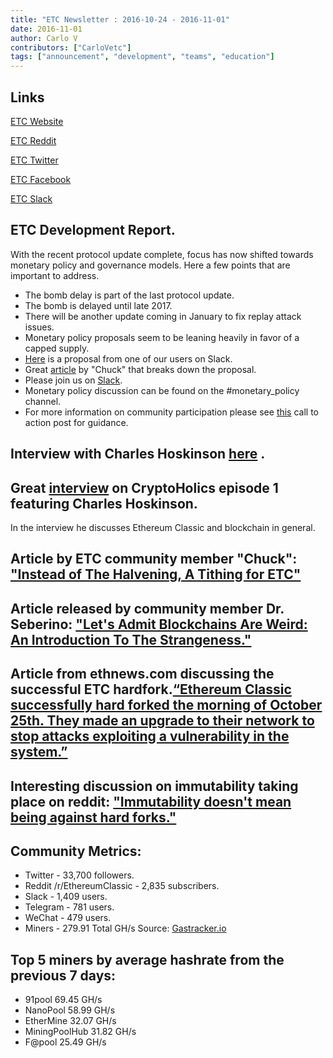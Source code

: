 ```yaml
---
title: "ETC Newsletter : 2016-10-24 - 2016-11-01"
date: 2016-11-01
author: Carlo V
contributors: ["CarloVetc"]
tags: ["announcement", "development", "teams", "education"]
---
```


## Links

[ETC Website](https://ethereumclassic.github.io/)

[ETC Reddit](https://www.reddit.com/r/EthereumClassic/)

[ETC Twitter](http://twitter.com/eth_classic)

[ETC Facebook](https://www.facebook.com/)

[ETC Slack](https://ethereumclassic.herokuapp.com/)

## ETC Development Report.

With the recent protocol update complete, focus has now shifted towards monetary
policy and governance models. Here a few points that are important to address.

* The bomb delay is part of the last protocol update.
* The bomb is delayed until late 2017.
* There will be another update coming in January to fix replay attack issues.
* Monetary policy proposals seem to be leaning heavily in favor of a capped supply.
* [Here](https://docs.google.com/spreadsheets/d/108gWpOzVmsdjzWj4q8tbkpxjwVcXXLa7oFMNrAMo8x8/edit?usp=sharing) is a proposal from one of our users on Slack.
* Great [article](https://medium.com/@ChuckSRQ/instead-of-the-halvening-a-tithing-for-etc-be43aa63272#.40idtg4g1) by "Chuck" that breaks down the proposal.
* Please join us on [Slack](https://ethereumclassic.herokuapp.com/).
* Monetary policy discussion can be found on the #monetary_policy channel.
* For more information on community participation please see [this](https://www.reddit.com/r/EthereumClassic/comments/4u4o61/call_for_action_what_can_i_do_to_help_ethereum/) call to action post for guidance.

## Interview with Charles Hoskinson [here](https://soundcloud.com/cryptoholics/cryptoholics-ep01) .

## Great [interview](https://www.youtube.com/watch?v=OLsMIf3sUnc) on CryptoHolics episode 1 featuring Charles Hoskinson.

In the interview he discusses Ethereum Classic and blockchain in general.

## Article by ETC community member "Chuck": ["Instead of The Halvening, A Tithing for ETC"](https://medium.com/@ChuckSRQ/instead-of-the-halvening-a-tithing-for-etc-be43aa63272#.uk5xkws1e)

## Article released by community member Dr. Seberino: ["Let's Admit Blockchains Are Weird: An Introduction To The Strangeness."](https://steemit.com/etc/@cseberino/let-s-admit-blockchains-are-weird-an-introduction-to-the-strangeness)

## Article from ethnews.com discussing the successful ETC hardfork.[“Ethereum Classic successfully hard forked the morning of October 25th. They made an upgrade to their network to stop attacks exploiting a vulnerability in the system.”](http://ethnews.com/ethereum-classic-successfully-hard-forks-to-fix-security-flaw)

## Interesting discussion on immutability taking place on reddit: ["Immutability doesn't mean being against hard forks."](https://www.reddit.com/r/ethereum/comments/59naa2/what_does_immutability_really_mean/d9a8g6n/)

## Community Metrics:

* Twitter - 33,700 followers.
* Reddit /r/EthereumClassic - 2,835 subscribers.
* Slack - 1,409 users.
* Telegram - 781 users.
* WeChat - 479 users.
* Miners - 279.91 Total GH/s  Source: [Gastracker.io](https://gastracker.io/stats/miners)

## Top 5 miners by average hashrate from the previous 7 days:

* 91pool 69.45 GH/s
* NanoPool 58.99 GH/s
* EtherMine 32.07 GH/s
* MiningPoolHub 31.82 GH/s
* F@pool 25.49 GH/s
